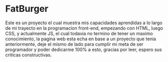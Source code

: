 # FatBurger

Este es un proyecto el cual muestra mis capacidades aprendidas a lo largo de mi trayecto en la programacion front-end, empezando con HTML, luego CSS, y actualmente JS, el cual todavia no termino de tener un maximo conocimiento, la pagina web esta echa en base a un proyecto que tenia anteriormente, deje el mismo de lado para cumplir mi meta de ser programador y poder dedicarme 100% a esto, gracias por leer, espero sus criticas constructivas.
